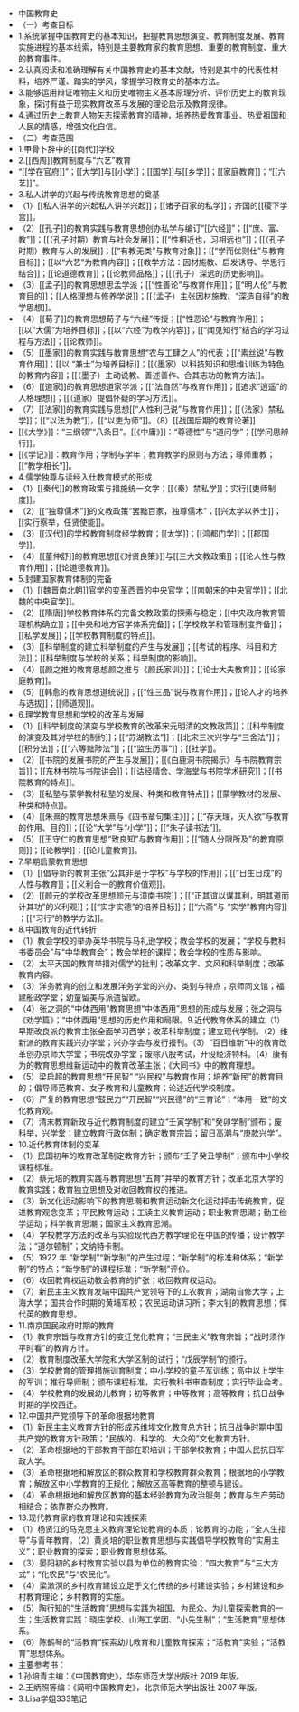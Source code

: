 - 中国教育史
- （一）考查目标
- 1.系统掌握中国教育史的基本知识，把握教育思想演变、教育制度发展、教育实施进程的基本线索，特别是主要教育家的教育思想、重要的教育制度、重大的教育事件。
- 2.认真阅读和准确理解有关中国教育史的基本文献，特别是其中的代表性材料，培养严谨、踏实的学风，掌握学习教育史的基本方法。
- 3.能够运用辩证唯物主义和历史唯物主义基本原理分析、评价历史上的教育现象，探讨有益于现实教育改革与发展的理论启示及教育规律。
- 4.通过历史上教育人物矢志探索教育的精神，培养热爱教育事业、热爱祖国和人民的情感，增强文化自信。
- （二）考查范围
- 1.甲骨卜辞中的[[商代]]学校
- 2.[[西周]]教育制度与“六艺”教育
- “[[学在官府]]”；[[大学]]与[[小学]]；[[国学]]与[[乡学]]；[[家庭教育]]；“[[六艺]]”。
- 3.私人讲学的兴起与传统教育思想的奠基
- （1）[[私人讲学的兴起私人讲学兴起]]；[[诸子百家的私学]]；齐国的[[稷下学宫]]。
- （2）[[孔子]]的教育实践与教育思想创办私学与编订“[[六经]]”；[[“庶、富、教”]]；[[（孔子时期）教育与社会发展]]；[[“性相近也，习相远也”]]；[[（孔子时期）教育与人的发展]]；[[“有教无类”与教育对象]]；[[“学而优则仕”与教育目标]]；[[以“六艺”为教育内容]]；[[教学方法：因材施教、启发诱导、学思行结合]]；[[论道德教育]]；[[论教师品格]]；[[（孔子）深远的历史影响]]。
- （3）[[孟子]]的教育思想思孟学派；[[“性善论”与教育作用]]；[[“明人伦”与教育目的]]；[[人格理想与修养学说]]；[[（孟子）主张因材施教、“深造自得”的教学思想]]。
- （4）[[荀子]]的教育思想荀子与“六经”传授；[[“性恶论”与教育作用]]；[[以“大儒”为培养目标]]；[[以“六经”为教学内容]]；[[“闻见知行”结合的学习过程与方法]]；[[论教师]]。
- （5）[[墨家]]的教育实践与教育思想“农与工肆之人”的代表；[[“素丝说”与教育作用]]；[[以 “兼士”为培养目标]]；[[（墨家）以科技知识和思维训练为特色的教育内容]]；[[（墨子）主动说教、善述善作、合其志功的教育方法]]。
- （6）[[道家]]的教育思想道家学派；[[“法自然”与教育作用]]；[[追求“逍遥”的人格理想]]；[[（道家）提倡怀疑的学习方法]]。
- （7）[[法家]]的教育实践与思想[[“人性利己说”与教育作用]]；[[（法家）禁私学]]；[[“以法为教”]]，[[“以吏为师”]]。（8）[[战国后期的教育论著]]
- [[《大学》]]：“三纲领”“八条目”。[[《中庸》]]：“尊德性”与“道问学”；[[学问思辨行]]。
- [[《学记》]]：教育作用；学制与学年；教育教学的原则与方法；尊师重教；[[“教学相长”]]。
- 4.儒学独尊与读经入仕教育模式的形成
- （1）[[秦代]]的教育政策与措施统一文字；[[（秦）禁私学]]；实行[[吏师制度]]。
- （2）[[“独尊儒术”]]的文教政策“罢黜百家，独尊儒术”；[[兴太学以养士]]；[[实行察举，任贤使能]]。
- （3）[[汉代]]的学校教育制度经学教育；[[太学]]；[[鸿都门学]]；[[郡国学]]。
- （4）[[董仲舒]]的教育思想[[《对贤良策》]]与[[三大文教政策]]；[[论人性与教育作用]]；[[论道德教育]]。
- 5.封建国家教育体制的完备
- （1）[[魏晋南北朝]]官学的变革西晋的中央官学；[[南朝宋的中央官学]]；[[北魏的中央官学]]。
- （2）[[隋唐]]学校教育体系的完备文教政策的探索与稳定；[[中央政府教育管理机构确立]]；[[中央和地方官学体系完备]]；[[学校教学和管理制度齐备]]；[[私学发展]]；[[学校教育制度的特点]]。
- （3）[[科举制度的建立科举制度的产生与发展]]；[[考试的程序、科目和方法]]；[[科举制度与学校的关系；科举制度的影响]]。
- （4）[[颜之推的教育思想颜之推与《颜氏家训》]]；[[论士大夫教育]]；[[论家庭教育]]。
- （5）[[韩愈的教育思想道统说]]；[[“性三品”说与教育作用]]；[[论人才的培养与选拔]]；[[师道观]]。
- 6.理学教育思想和学校的改革与发展
- （1）[[科举制度的演变与学校教育的改革宋元明清的文教政策]]；[[科举制度的演变及其对学校的制约]]；[[“苏湖教法”]]；[[北宋三次兴学与“三舍法”]]；[[积分法]]；[[“六等黜陟法”]]；[[“监生历事”]]；[[社学]]。
- （2）[[书院的发展书院的产生与发展]]；[[《白鹿洞书院揭示》与书院教育宗旨]]；[[东林书院与书院讲会]]；[[诂经精舍、学海堂与书院学术研究]]；[[书院教育的特点]]。
- （3）[[私塾与蒙学教材私塾的发展、种类和教育特点]]；[[蒙学教材的发展、种类和特点]]。
- （4）[[朱熹的教育思想朱熹与《四书章句集注》]]；[[“存天理，灭人欲”与教育的作用、目的]]；[[论“大学”与“小学”]]；[[“朱子读书法”]]。
- （5）[[王守仁的教育思想“致良知”与教育作用]]；[[“随人分限所及”的教育原则]]；[[论教学]]；[[论儿童教育]]。
- 7.早期启蒙教育思想
- （1）[[倡导新的教育主张“公其非是于学校”与学校的作用]]；[[“日生日成”的人性与教育]]；[[义利合一的教育价值观]]。
- （2）[[颜元的学校改革思想颜元与漳南书院]]；[[“正其谊以谋其利，明其道而计其功”的义利观]]；[[“实才实德”的培养目标]]；[[“六斋”与 “实学”教育内容]] ；[[“习行”的教学方法]]。
- 8.中国教育的近代转折
- （1）教会学校的举办英华书院与马礼逊学校；教会学校的发展；“学校与教科书委员会”与“中华教育会”；教会学校的课程；教会学校的性质与影响。
- （2）太平天国的教育举措对儒学的批判；改革文字、文风和科举制度；改革教育内容。
- （3）洋务教育的创立和发展洋务学堂的兴办、类别与特点；京师同文馆；福建船政学堂；幼童留美与派遣留欧。
- （4）张之洞的“中体西用”教育思想“中体西用”思想的形成与发展；张之洞与《劝学篇》；“中体西用”思想的历史作用和局限。9.近代教育体系的建立（1）早期改良派的教育主张全面学习西学；改革科举制度；建立现代学制。（2）维新派的教育实践兴办学堂；兴办学会与发行报刊。（3）“百日维新”中的教育改革创办京师大学堂；书院改办学堂；废除八股考试，开设经济特科。（4）康有为的教育思想维新运动中的教育改革主张；《大同书》中的教育理想。
- （5）梁启超的教育思想“开民智” “兴民权”与教育作用；培养“新民”的教育目的；倡导师范教育、女子教育和儿童教育；论述近代学校制度。
- （6）严复的教育思想“鼓民力”“开民智”“兴民德”的“三育论”；“体用一致”的文化教育观。
- （7）清末教育新政与近代教育制度的建立“壬寅学制”和“癸卯学制”颁布；废科举，兴学堂；建立教育行政体制；确定教育宗旨；留日高潮与“庚款兴学”。
- 10.近代教育体制的变革
- （1）民国初年的教育改革制定教育方针；颁布“壬子癸丑学制”；颁布中小学校课程标准。
- （2）蔡元培的教育实践与教育思想“五育”并举的教育方针；改革北京大学的教育实践；教育独立思想及对收回教育权的推进。
- （3）新文化运动影响下的教育思潮和教育运动新文化运动抨击传统教育，促进教育观念变革；平民教育运动；工读主义教育运动；职业教育思潮；勤工俭学运动；科学教育思潮；国家主义教育思潮。
- （4）学校教学方法的改革与实验现代西方教学理论在中国的传播；设计教学法；“道尔顿制”；文纳特卡制。
- （5）1922 年 “新学制”“新学制”的产生过程；“新学制”的标准和体系；“新学制”的特点；“新学制”的课程标准；“新学制”评价。
- （6）收回教育权运动教会教育的扩张；收回教育权运动。
- （7）新民主主义教育发端中国共产党领导下的工农教育；湖南自修大学；上海大学；国共合作时期的黄埔军校；农民运动讲习所；李大钊的教育思想；恽代英的教育思想。
- 11.南京国民政府时期的教育
- （1）教育宗旨与教育方针的变迁党化教育；“三民主义”教育宗旨；“战时须作平时看”的教育方针。
- （2）教育制度改革大学院和大学区制的试行；“戊辰学制”的颁行。
- （3）学校教育的管理措施训育制度；中小学校的童子军训练；高中以上学生的军训；推行导师制；颁布课程标准，实行教科书审查制度；实行毕业会考。
- （4）学校教育的发展幼儿教育；初等教育；中等教育；高等教育；抗日战争时期的学校西迁。
- 12.中国共产党领导下的革命根据地教育
- （1）新民主主义教育方针的形成苏维埃文化教育总方针；抗日战争时期中国共产党的教育方针政策；“民族的、科学的、大众的”文化教育方针。
- （2）革命根据地的干部教育干部在职培训；干部学校教育；中国人民抗日军政大学。
- （3）革命根据地和解放区的群众教育和学校教育群众教育；根据地的小学教育；解放区中小学教育的正规化；解放区高等教育的整顿与建设。
- （4）革命根据地和解放区教育的基本经验教育为政治服务；教育与生产劳动相结合；依靠群众办教育。
- 13.现代教育家的教育理论和实践探索
- （1）杨贤江的马克思主义教育理论论教育的本质；论教育的功能；“全人生指导”与青年教育。（2）黄炎培的职业教育思想与实践倡导学校教育的“实用主义”；职业教育的探索；职业教育思想体系。
- （3）晏阳初的乡村教育实验以县为单位的教育实验；“四大教育”与“三大方式”；“化农民”与“农民化”。
- （4）梁漱溟的乡村教育建设立足于文化传统的乡村建设实验；乡村建设和乡村教育理论；乡村教育的实施。
- （5）陶行知的“生活教育”思想与实践为祖国、为民众、为儿童探索教育的一生；生活教育实践：晓庄学校、山海工学团、“小先生制”；“生活教育”思想体系。
- （6）陈鹤琴的“活教育”探索幼儿教育和儿童教育探索；“活教育”实验；“活教育”思想体系。
- 主要参考书：
- 1.孙培青主编：《中国教育史》，华东师范大学出版社 2019 年版。
- 2.王炳照等编：《简明中国教育史》，北京师范大学出版社 2007 年版。
- 3.Lisa学姐333笔记